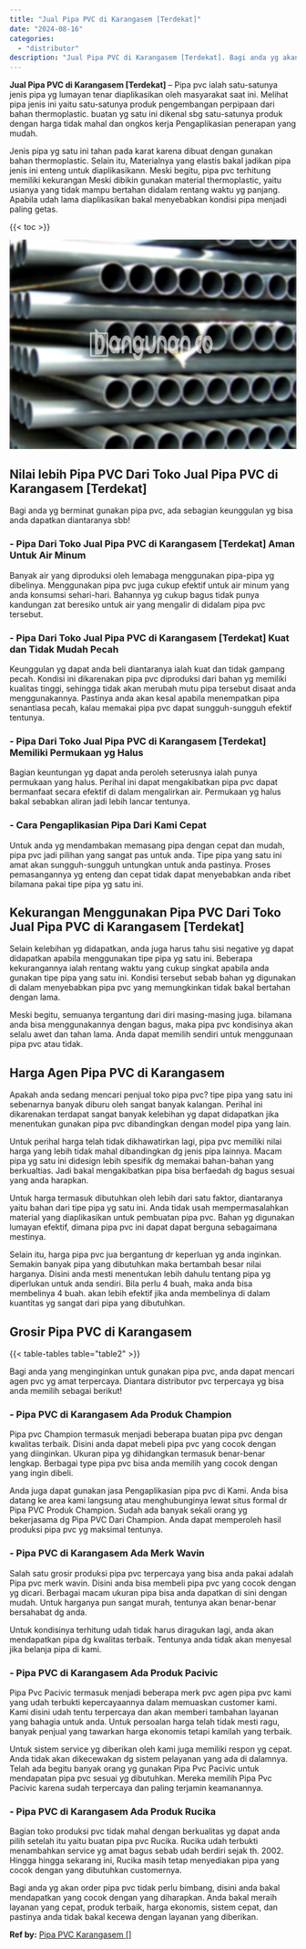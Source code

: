 ```yaml
---
title: "Jual Pipa PVC di Karangasem [Terdekat]"
date: "2024-08-16"
categories: 
  - "distributor"
description: "Jual Pipa PVC di Karangasem [Terdekat]. Bagi anda yg akan order pipa pvc tidak perlu bimbang, disini anda bakal mendapatkan yang cocok dengan yang diharapkan..."
---
```


**Jual Pipa PVC di Karangasem \[Terdekat\]** – Pipa pvc ialah satu-satunya jenis pipa yg lumayan tenar diaplikasikan oleh masyarakat saat ini. Melihat pipa jenis ini yaitu satu-satunya produk pengembangan perpipaan dari bahan thermoplastic. buatan yg satu ini dikenal sbg satu-satunya produk dengan harga tidak mahal dan ongkos kerja Pengaplikasian penerapan yang mudah.

Jenis pipa yg satu ini tahan pada karat karena dibuat dengan gunakan bahan thermoplastic. Selain itu, Materialnya yang elastis bakal jadikan pipa jenis ini enteng untuk diaplikasikann. Meski begitu, pipa pvc terhitung memiliki kekurangan Meski dibikin gunakan material thermoplastic, yaitu usianya yang tidak mampu bertahan didalam rentang waktu yg panjang. Apabila udah lama diaplikasikan bakal menyebabkan kondisi pipa menjadi paling getas.

{{< toc >}}

![Jual Pipa PVC di Karangasem [Terdekat]](/images/jaul-pipa-pvc-43.png)

## Nilai lebih Pipa PVC Dari Toko Jual Pipa PVC di Karangasem \[Terdekat\]

Bagi anda yg berminat gunakan pipa pvc, ada sebagian keunggulan yg bisa anda dapatkan diantaranya sbb!

### \- Pipa Dari Toko Jual Pipa PVC di Karangasem \[Terdekat\] Aman Untuk Air Minum

Banyak air yang diproduksi oleh lemabaga menggunakan pipa-pipa yg dibelinya. Menggunakan pipa pvc juga cukup efektif untuk air minum yang anda konsumsi sehari-hari. Bahannya yg cukup bagus tidak punya kandungan zat beresiko untuk air yang mengalir di didalam pipa pvc tersebut.

### \- Pipa Dari Toko Jual Pipa PVC di Karangasem \[Terdekat\] Kuat dan Tidak Mudah Pecah

Keunggulan yg dapat anda beli diantaranya ialah kuat dan tidak gampang pecah. Kondisi ini dikarenakan pipa pvc diproduksi dari bahan yg memiliki kualitas tinggi, sehingga tidak akan merubah mutu pipa tersebut disaat anda menggunakannya. Pastinya anda akan kesal apabila menempatkan pipa senantiasa pecah, kalau memakai pipa pvc dapat sungguh-sungguh efektif tentunya.

### \- Pipa Dari Toko Jual Pipa PVC di Karangasem \[Terdekat\] Memiliki Permukaan yg Halus

Bagian keuntungan yg dapat anda peroleh seterusnya ialah punya permukaan yang halus. Perihal ini dapat mengakibatkan pipa pvc dapat bermanfaat secara efektif di dalam mengalirkan air. Permukaan yg halus bakal sebabkan aliran jadi lebih lancar tentunya.

### \- Cara Pengaplikasian Pipa Dari Kami Cepat

Untuk anda yg mendambakan memasang pipa dengan cepat dan mudah, pipa pvc jadi pilihan yang sangat pas untuk anda. Tipe pipa yang satu ini amat akan sungguh-sungguh untungkan untuk anda pastinya. Proses pemasangannya yg enteng dan cepat tidak dapat menyebabkan anda ribet bilamana pakai tipe pipa yg satu ini.

## Kekurangan Menggunakan Pipa PVC Dari Toko Jual Pipa PVC di Karangasem \[Terdekat\]

Selain kelebihan yg didapatkan, anda juga harus tahu sisi negative yg dapat didapatkan apabila menggunakan tipe pipa yg satu ini. Beberapa kekurangannya ialah rentang waktu yang cukup singkat apabila anda gunakan tipe pipa yang satu ini. Kondisi tersebut sebab bahan yg digunakan di dalam menyebabkan pipa pvc yang memungkinkan tidak bakal bertahan dengan lama.

Meski begitu, semuanya tergantung dari diri masing-masing juga. bilamana anda bisa menggunakannya dengan bagus, maka pipa pvc kondisinya akan selalu awet dan tahan lama. Anda dapat memilih sendiri untuk menggunaan pipa pvc atau tidak.

## Harga Agen Pipa PVC di Karangasem

Apakah anda sedang mencari penjual toko pipa pvc? tipe pipa yang satu ini sebenarnya banyak diburu oleh sangat banyak kalangan. Perihal ini dikarenakan terdapat sangat banyak kelebihan yg dapat didapatkan jika menentukan gunakan pipa pvc dibandingkan dengan model pipa yang lain.

Untuk perihal harga telah tidak dikhawatirkan lagi, pipa pvc memiliki nilai harga yang lebih tidak mahal dibandingkan dg jenis pipa lainnya. Macam pipa yg satu ini didesign lebih spesifik dg memakai bahan-bahan yang berkualtias. Jadi bakal mengakibatkan pipa bisa berfaedah dg bagus sesuai yang anda harapkan.

Untuk harga termasuk dibutuhkan oleh lebih dari satu faktor, diantaranya yaitu bahan dari tipe pipa yg satu ini. Anda tidak usah mempermasalahkan material yang diaplikasikan untuk pembuatan pipa pvc. Bahan yg digunakan lumayan efektif, dimana pipa pvc ini dapat dapat berguna sebagaimana mestinya.

Selain itu, harga pipa pvc jua bergantung dr keperluan yg anda inginkan. Semakin banyak pipa yang dibutuhkan maka bertambah besar nilai harganya. Disini anda mesti menentukan lebih dahulu tentang pipa yg diperlukan untuk anda sendiri. Bila perlu 4 buah, maka anda bisa membelinya 4 buah. akan lebih efektif jika anda membelinya di dalam kuantitas yg sangat dari pipa yang dibutuhkan.

## Grosir Pipa PVC di Karangasem

{{< table-tables table="table2" >}}

Bagi anda yang menginginkan untuk gunakan pipa pvc, anda dapat mencari agen pvc yg amat terpercaya. Diantara distributor pvc terpercaya yg bisa anda memilih sebagai berikut!

### \- Pipa PVC di Karangasem Ada Produk Champion

Pipa pvc Champion termasuk menjadi beberapa buatan pipa pvc dengan kwalitas terbaik. Disini anda dapat mebeli pipa pvc yang cocok dengan yang diinginkan. Ukuran pipa yg dihidangkan termasuk benar-benar lengkap. Berbagai type pipa pvc bisa anda memilih yang cocok dengan yang ingin dibeli.

Anda juga dapat gunakan jasa Pengaplikasian pipa pvc di Kami. Anda bisa datang ke area kami langsung atau menghubunginya lewat situs formal dr Pipa PVC Produk Champion. Sudah ada banyak sekali orang yg bekerjasama dg Pipa PVC Dari Champion. Anda dapat memperoleh hasil produksi pipa pvc yg maksimal tentunya.

### \- Pipa PVC di Karangasem Ada Merk Wavin

Salah satu grosir produksi pipa pvc terpercaya yang bisa anda pakai adalah Pipa pvc merk wavin. Disini anda bisa membeli pipa pvc yang cocok dengan yg dicari. Berbagai macam ukuran pipa bisa anda dapatkan di sini dengan mudah. Untuk harganya pun sangat murah, tentunya akan benar-benar bersahabat dg anda.

Untuk kondisinya terhitung udah tidak harus diragukan lagi, anda akan mendapatkan pipa dg kwalitas terbaik. Tentunya anda tidak akan menyesal jika belanja pipa di kami.

### \- Pipa PVC di Karangasem Ada Produk Pacivic

Pipa Pvc Pacivic termasuk menjadi beberapa merk pvc agen pipa pvc kami yang udah terbukti kepercayaannya dalam memuaskan customer kami. Kami disini udah tentu terpercaya dan akan memberi tambahan layanan yang bahagia untuk anda. Untuk persoalan harga telah tidak mesti ragu, banyak penjual yang tawarkan harga ekonomis tetapi kamilah yang terbaik.

Untuk sistem service yg diberikan oleh kami juga memiliki respon yg cepat. Anda tidak akan dikecewakan dg sistem pelayanan yang ada di dalamnya. Telah ada begitu banyak orang yg gunakan Pipa Pvc Pacivic untuk mendapatan pipa pvc sesuai yg dibutuhkan. Mereka memilih Pipa Pvc Pacivic karena sudah terpercaya dan paling terjamin keamanannya.

### \- Pipa PVC di Karangasem Ada Produk Rucika

Bagian toko produksi pvc tidak mahal dengan berkualitas yg dapat anda pilih setelah itu yaitu buatan pipa pvc Rucika. Rucika udah terbukti menambahkan service yg amat bagus sebab udah berdiri sejak th. 2002. Hingga hingga sekarang ini, Rucika masih tetap menyediakan pipa yang cocok dengan yang dibutuhkan customernya.

Bagi anda yg akan order pipa pvc tidak perlu bimbang, disini anda bakal mendapatkan yang cocok dengan yang diharapkan. Anda bakal meraih layanan yang cepat, produk terbaik, harga ekonomis, sistem cepat, dan pastinya anda tidak bakal kecewa dengan layanan yang diberikan.

**Ref by:** [Pipa PVC Karangasem []](https://id.wikipedia.org/wiki/Pipa)
